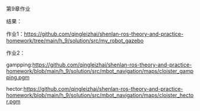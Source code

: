第9章作业

结果：

作业1：https://github.com/qingleizhai/shenlan-ros-theory-and-practice-homework/tree/main/h_9/solution/src/my_robot_gazebo

作业2：

gampping:https://github.com/qingleizhai/shenlan-ros-theory-and-practice-homework/blob/main/h_9/solution/src/mbot_navigation/maps/cloister_gampping.pgm

hector:https://github.com/qingleizhai/shenlan-ros-theory-and-practice-homework/blob/main/h_9/solution/src/mbot_navigation/maps/cloister_hector.pgm